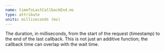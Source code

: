 ```yaml
---
name: timeToLastCallbackEnd.ms
type: attribute
units: milliseconds (ms)
---
```


The duration, in milliseconds, from the start of the request (timestamp) to the end of the last callback. This is not just an additive function; the callback time can overlap with the wait time.